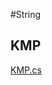 #String
## KMP
[KMP.cs](https://github.com/Sophie1797/AlgorithmLearningNote/blob/master/src/AlgorithmNote/AlgorithmNote/String/KMP.cs)
